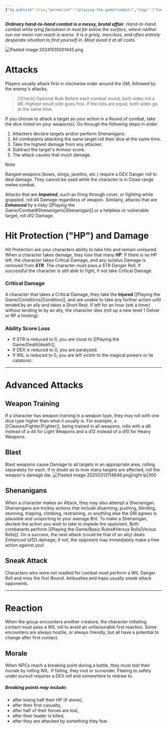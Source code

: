 ```yaml
---
{"dg-publish":true,"permalink":"/playing-the-game/combat/","tags":["Combat","Rules"],"created":"2025-01-02T11:24:07.851-05:00","updated":"2025-03-24T23:38:00.637-04:00"}
---
```


***Ordinary hand-to-hand combat is a messy, brutal affair**. Hand-to-hand combat while lying facedown in mud far below the surface, where neither sun nor moon can reach is worse. It is a grisly, merciless, and often entirely desperate situation to find yourself in. Most avoid it at all costs.*

![Pasted image 20241015001445.png](/img/user/zRSC/images/Pasted%20image%2020241015001445.png)
# Attacks
Players usually attack first in clockwise order around the GM, followed by the enemy's attacks. 
>[!Check] Optional Rule
>Before each combat round, both sides roll a d6. Highest result side goes first. If the rolls are equal, both sides go at the same time. 

If you choose to attack a target as your action in a Round of combat, take the dice noted on your weapon(s). Go through the following steps in order:
1. Attackers declare targets and/or perform Shenanigans.
2. All combatants attacking the same target roll their dice at the same time. 
3. Take the highest damage from any attacker.
4. Subtract the target's Armour score.
5. The attack causes that much damage.
>[!Note]
>Ranged weapons (bows, slings, javelins, etc.) require a DEX Danger roll to deal damage. They cannot be used while the character is in Close range melee combat.

Attacks that are ***Impaired***, such as firing through cover, or fighting while grappled, roll d4 Damage regardless of weapon. Similarly, attacks that are ***Enhanced*** by a risky [[Playing the Game/Combat#Shenanigans\|Shenanigan]] or a helpless or vulnerable target, roll d12 Damage. 
# Hit Protection ("HP") and Damage
Hit Protection are your characters ability to take hits and remain uninjured. When a character takes damage, they lose that many ***HP***. If there is no HP left, the character takes Critical Damage, and any surplus Damage is removed from ***STR***. The character must pass a STR Danger Roll. If successful the character is still able to fight, if not take Critical Damage.
### Critical Damage
A character that takes a Critical Damage, they take the **Injured** [[Playing the Game/Conditions\|Condition]], and are unable to take any further action until tended by an ally and takes a Short Rest. If left for an hour (set a timer) without tending to by an ally, the character dies (roll up a new level 1 Delver or RP a hireling).
### Ability Score Loss
- If STR is reduced to 0, you are close to [[Playing the Game/Death\|death]]. 
- If DEX is reduced to 0, you are paralyzed.
- If WIL is reduced to 0, you are left victim to the magical powers or lie catatonic.

---
# Advanced Attacks
## Weapon Training
If a character has weapon training in a weapon type, they may roll with one dice type higher than what it usually is. For example, a [[Classes/Fighter\|Fighter]], being trained in all weapons, rolls with a d6 instead of a d4 for Light Weapons and a d12 instead of a d10 for Heavy Weapons.
## Blast
Blast weapons cause Damage to all targets in an appropriate area, rolling separately for each. If in doubt as to how many targets are affected, roll the weapon's damage die.
![Pasted image 20250313114646.png|right lp|300](/img/user/zRSC/images/Pasted%20image%2020250313114646.png)
## Shenanigans
When a character makes an Attack, they may also attempt a Shenanigan. Shenanigans are tricksy actions that include disarming, pushing, blinding, stunning, tripping, climbing, restraining, or anything else the GM agrees is plausible and unsporting to your average Brit. 
To make a Shenanigan, declare the action you wish to take to impede the opponent. Both combatants perform [[Playing the Game/Basic Rules#Versus Rolls\|Versus Rolls]].
On a success, the next attack (could be that of an ally) deals *Enhanced* (*d12*) damage; if not, the opponent may immediately make a free action against you!
## Sneak Attack
Characters who were not readied for combat must perform a WIL Danger Roll and miss the first Round. 
Ambushes and traps usually sneak attack opponents.

---
# Reaction
When the group encounters another creature, the character initiating contact must pass a WIL roll to avoid an unfavourable first reaction. Some encounters are always hostile, or always friendly, but all have a potential to change after first contact.
## Morale 
When NPCs reach a breaking point during a battle, they must test their morale by rolling WIL. If failing, they rout or surrender. Fleeing to safety under pursuit requires a DEX roll and somewhere to redraw to.
##### Breaking points may include:
- after losing half their HP (if alone),
- after their first casualty, 
- after half of their forces are lost, 
- after their leader is killed, 
- after they are attacked by something they fear.



